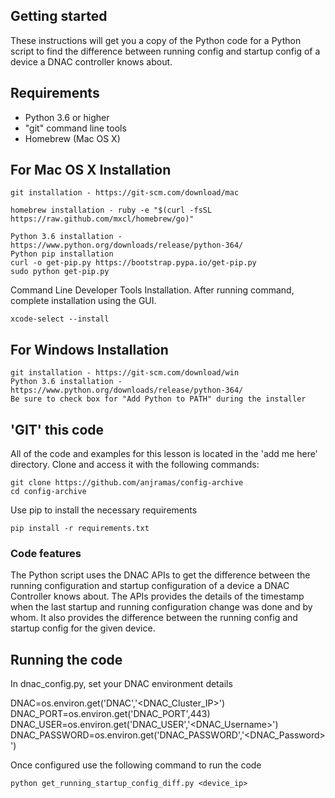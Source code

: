 ## Getting started

These instructions will get you a copy of the Python code for a Python script to find the difference between running config and startup config of a device a DNAC controller knows about.

## Requirements

- Python 3.6 or higher
- "git" command line tools
- Homebrew (Mac OS X)

## For Mac OS X Installation

```
git installation - https://git-scm.com/download/mac
```
```
homebrew installation - ruby -e "$(curl -fsSL https://raw.github.com/mxcl/homebrew/go)"
```
```
Python 3.6 installation - https://www.python.org/downloads/release/python-364/
Python pip installation
curl -o get-pip.py https://bootstrap.pypa.io/get-pip.py
sudo python get-pip.py
```
Command Line Developer Tools Installation. After running command, complete installation using the GUI.
```          
xcode-select --install
```

## For Windows Installation
```
git installation - https://git-scm.com/download/win
Python 3.6 installation - https://www.python.org/downloads/release/python-364/
Be sure to check box for "Add Python to PATH" during the installer
```

## 'GIT' this code

All of the code and examples for this lesson is located in the 'add me here' directory. Clone and access it with the following commands:

```
git clone https://github.com/anjramas/config-archive
cd config-archive
```
Use pip to install the necessary requirements
```
pip install -r requirements.txt
```

### Code features

The Python script uses the DNAC APIs to get the difference between the running configuration and startup configuration of a device a DNAC Controller knows about. The APIs provides the details of the timestamp when the last startup and running configuration change was done and by whom. It also provides the difference between the running config and startup config for the given device.

## Running the code

In dnac_config.py, set your DNAC environment details

DNAC=os.environ.get('DNAC','<DNAC_Cluster_IP>')
DNAC_PORT=os.environ.get('DNAC_PORT',443)
DNAC_USER=os.environ.get('DNAC_USER','<DNAC_Username>')
DNAC_PASSWORD=os.environ.get('DNAC_PASSWORD','<DNAC_Password>')

Once configured use the following command to run the code
```
python get_running_startup_config_diff.py <device_ip>
```
